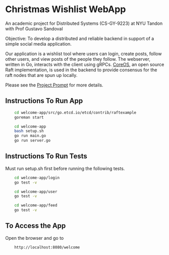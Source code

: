 # Christmas Wishlist WebApp

An academic project for Distributed Systems (CS-GY-9223) at NYU Tandon with Prof Gustavo Sandoval

Objective: To develop a distributed and reliable backend in support of a simple social media application. 

Our application is a wishlist tool where users can login, create posts, follow other users, and view posts of the people they follow. The webserver, written in Go, interacts with the client using gRPCs. [CoreOS](https://github.com/etcd-io/etcd/tree/main/raft), an open source Raft implementation, is used in the backend to provide consensus for the raft nodes that are spun up locally. 

Please see the [Project Prompt](https://github.com/guptaviha/ds_final/blob/master/Project_Prompt.pdf) for more details.

## Instructions To Run App
```bash
    cd welcome-app/src/go.etcd.io/etcd/contrib/raftexample
    goreman start

    cd welcome-app
    bash setup.sh
    go run main.go
    go run server.go
```
## Instructions To Run Tests

Must run setup.sh first before running the following tests.

```bash
    cd welcome-app/login
    go test -v

    cd welcome-app/user
    go test -v

    cd welcome-app/feed
    go test -v    
```

## To Access the App

Open the browser and go to 

```
    http://localhost:8080/welcome
```